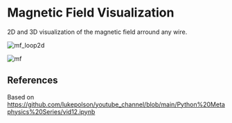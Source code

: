 # Magnetic Field Visualization

2D and 3D visualization of the magnetic field arround any wire.

![mf_loop2d](https://user-images.githubusercontent.com/24920752/116849063-77257e00-abdd-11eb-9e25-b42dff4f9520.png)

![mf](https://user-images.githubusercontent.com/24920752/116849046-6ffe7000-abdd-11eb-89ee-5767b4825ad6.png)


## References

Based on <https://github.com/lukepolson/youtube_channel/blob/main/Python%20Metaphysics%20Series/vid12.ipynb>